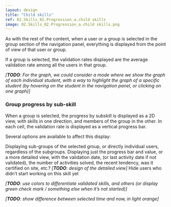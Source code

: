 ```yaml
---
layout: design
title: "Child skills"
ref: 02.Skills_02.Progression_a.child skills
image: 02.Skills_02.Progression_a.child skills.png
---
```

As with the rest of the content, when a user or a group is selected in the group section of the navigation panel, everything is displayed from the point of view of that user or group.

If a group is selected, the validation rates displayed are the average validation rate among all the users in that group.

*[**TODO**: For the graph, we could consider a mode where we show the graph of each individual student, with a way to highlight the graph of a specific student (by hovering on the student in the navigation panel, or clicking on one graph)]*

### Group progress by sub-skill

When a group is selected, the progress by subskill is displayed as a 2D view, with skills in one direction, and members of the group in the other. In each cell, the validation rate is displayed as a vertical progress bar.

Several options are available to affect this display:

Displaying sub-groups of the selected group, or directly individual users, regardless of the subgroups.
Displaying just the progress bar and value, or a more detailed view, with the validation date, (or last activity date if not validated), the number of activities solved, the recent tendency, was it certified on site, etc.? *[**TODO**: design of the detailed view]*
Hide users who didn’t start working on this skill yet

*[**TODO**: use colors to differentiate validated skills, and others (or display green check mark / something else when it’s not started)]*

*[**TODO**: show difference between selected time and now, in light orange]*
